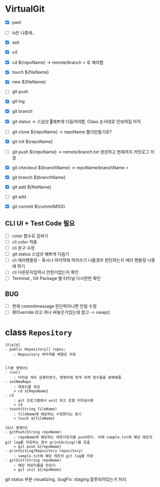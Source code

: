 # VirtualGit

-   [x] pwd
-   [ ] ls은 나중에..
-   [x] exit
-   [x] cd
-   [x] cd \${repoName} -> remote/branch > 로 해야함
-   [x] touch \${fileName}
-   [x] new \${fileName}
-   [ ] git push
-   [x] git log
-   [x] git branch
-   [x] git status -> 스냅샷 👀예쁘게 다듬어야함. Class 순서대로 안보여짐 아직

-   [ ] git clone \${repoName} -> repoName 폴더만들기로?
-   [x] git init \${repoName}
-   [ ] git push \${repoName} -> remote/branch.txt 생성하고 현재까지 커밋로그 저장
-   [x] git checkout \${branchName} -> repoName/branchName >
-   [x] git branch \${branchName}
-   [x] git add \${fileName}
-   [ ] git add .
-   [x] git commit \${commitMSG}

## CLI UI + Test Code 필요

-   [ ] color 함수로 감싸기
-   [ ] cli color 적용
-   [ ] cli 문구 수정
-   [ ] git status 스냅샷 예쁘게 다듬기
-   [ ] cli 에러핸들링 - 혹시나 마지막에 띄어쓰기 나올경우 판단하는지 에러 핸들링 나중에 하기
-   [ ] cli 다른문자입력시 안한거없는지 확인
-   [ ] Terminal , Git Package 별 터미널 다시한번 확인

## BUG

-   [ ] 현재 commitmessage 한단락아니면 안됨 수정
-   [ ] @Override 라고 하나 써놓은거있는데 참고 -> swap()

# class `Repository`

    [Field]
    - public Repository[] repos;
        : Repository 여러개를 배열로 저장


    [기본 명령어]
    - run()
        : 터미널 계속 실행히면서, 명령어에 맞게 아래 함수들을 분배해줌
    - setNewRepo
        : 레포이름 생성
        > cd ${RepoName}
    - cd
        : git 프로그램에서 exit 하고 로컬 터미널사용
        > cd
    - touch(String fileName)
        : fileName에 해당하는 수정한다는 표시
        > touch ${fileName}

    [Git 명령어]
    - gitPush(String repoName)
        : repoName에 해당하는 레포지토리를 push한다. 이때 sample.txt에 해당 레포의 git log를 저장하는 함수 printGitLog()를 호출
        > git push ${repoName}
    - printGitLog(Repository repository)
        : sample.txt에 해당 레포의 git log를 저장
    - gitInit(String repoName)
        : 해당 레포이름을 만든다
        > git init ${repoName}

git status 부분 visualizing, :bugFix: staging 잘못되어있는거 처리
